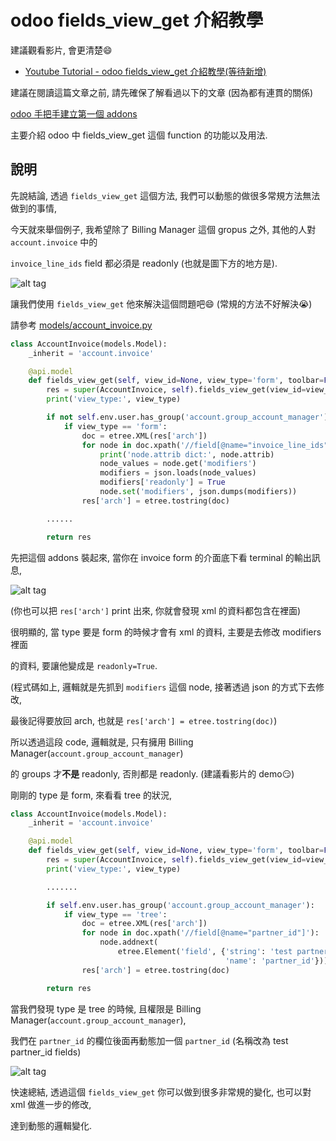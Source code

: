 # odoo fields_view_get 介紹教學

建議觀看影片, 會更清楚:smile:

* [Youtube Tutorial - odoo fields_view_get 介紹教學(等待新增)]()

建議在閱讀這篇文章之前, 請先確保了解看過以下的文章 (因為都有連貫的關係)

[odoo 手把手建立第一個 addons](https://github.com/twtrubiks/odoo-demo-addons-tutorial/tree/master/demo_odoo_tutorial)

主要介紹 odoo 中 fields_view_get 這個 function 的功能以及用法.

## 說明

先說結論, 透過 `fields_view_get` 這個方法, 我們可以動態的做很多常規方法無法做到的事情,

今天就來舉個例子, 我希望除了 Billing Manager 這個 gropus 之外, 其他的人對 `account.invoice` 中的

`invoice_line_ids` field 都必須是 readonly (也就是圖下方的地方是).

![alt tag](https://i.imgur.com/VuIMx64.png)

讓我們使用 `fields_view_get` 他來解決這個問題吧:smile: (常規的方法不好解決:sob:)

請參考 [models/account_invoice.py](models/account_invoice.py)

```python
class AccountInvoice(models.Model):
    _inherit = 'account.invoice'

    @api.model
    def fields_view_get(self, view_id=None, view_type='form', toolbar=False, submenu=False):
        res = super(AccountInvoice, self).fields_view_get(view_id=view_id, view_type=view_type, toolbar=toolbar, submenu=submenu)
        print('view_type:', view_type)

        if not self.env.user.has_group('account.group_account_manager'):
            if view_type == 'form':
                doc = etree.XML(res['arch'])
                for node in doc.xpath('//field[@name="invoice_line_ids"]'):
                    print('node.attrib dict:', node.attrib)
                    node_values = node.get('modifiers')
                    modifiers = json.loads(node_values)
                    modifiers['readonly'] = True
                    node.set('modifiers', json.dumps(modifiers))
                res['arch'] = etree.tostring(doc)

        ......

        return res

```

先把這個 addons 裝起來, 當你在 invoice form 的介面底下看 terminal 的輸出訊息,

![alt tag](https://i.imgur.com/nMW9NQF.png)

(你也可以把 `res['arch']` print 出來, 你就會發現 xml 的資料都包含在裡面)

很明顯的, 當 type 要是 form 的時候才會有 xml 的資料, 主要是去修改 modifiers 裡面

的資料, 要讓他變成是 `readonly=True`.

(程式碼如上, 邏輯就是先抓到 `modifiers` 這個 node, 接著透過 json 的方式下去修改,

最後記得要放回 arch, 也就是 `res['arch'] = etree.tostring(doc)`)

所以透過這段 code, 邏輯就是, 只有擁用 Billing Manager(`account.group_account_manager`)

的 groups 才**不是** readonly, 否則都是 readonly. (建議看影片的 demo:smirk:)

剛剛的 type 是 form, 來看看 tree 的狀況,

```python
class AccountInvoice(models.Model):
    _inherit = 'account.invoice'

    @api.model
    def fields_view_get(self, view_id=None, view_type='form', toolbar=False, submenu=False):
        res = super(AccountInvoice, self).fields_view_get(view_id=view_id, view_type=view_type, toolbar=toolbar, submenu=submenu)
        print('view_type:', view_type)

        .......

        if self.env.user.has_group('account.group_account_manager'):
            if view_type == 'tree':
                doc = etree.XML(res['arch'])
                for node in doc.xpath('//field[@name="partner_id"]'):
                    node.addnext(
                        etree.Element('field', {'string': 'test partner_id fields',
                                                'name': 'partner_id'}))
                res['arch'] = etree.tostring(doc)

        return res
```

當我們發現 type 是 tree 的時候, 且權限是 Billing Manager(`account.group_account_manager`),

我們在 `partner_id` 的欄位後面再動態加一個 `partner_id` (名稱改為 test partner_id fields)

![alt tag](https://i.imgur.com/OMElix0.png)

快速總結, 透過這個 `fields_view_get` 你可以做到很多非常規的變化, 也可以對 xml 做進一步的修改,

達到動態的邏輯變化.
